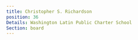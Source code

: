 ```yaml
---
title: Christopher S. Richardson
position: 36
Details: Washington Latin Public Charter School
Section: board
---
```


